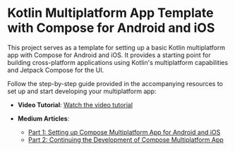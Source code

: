 # Kotlin Multiplatform App Template with Compose for Android and iOS

This project serves as a template for setting up a basic Kotlin multiplatform app with Compose for Android and iOS. It provides a starting point for building cross-platform applications using Kotlin's multiplatform capabilities and Jetpack Compose for the UI.

Follow the step-by-step guide provided in the accompanying resources to set up and start developing your multiplatform app:

- **Video Tutorial**: [Watch the video tutorial](https://youtu.be/jDuT2WzqGKg)

- **Medium Articles**:
  - [Part 1: Setting up Compose Multiplatform App for Android and iOS](https://medium.com/@furqanullah717/setting-up-compose-multiplatform-app-for-android-and-ios-part-1-25a3f0dde2e6)
  - [Part 2: Continuing the Development of Compose Multiplatform App](https://medium.com/@furqanullah717/setting-up-compose-multiplatform-app-for-android-and-ios-part-2-4177a44ef8ba)
